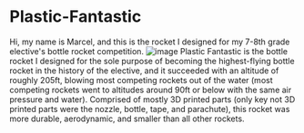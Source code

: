 # Plastic-Fantastic
Hi, my name is Marcel, and this is the rocket I designed for my 7-8th grade elective's bottle rocket competition. 
![image](https://github.com/Orange-Duster/Plastic-Fantastic/assets/126211319/0e294b85-95d5-4adb-bd24-63cf3f1ccac0) 
Plastic Fantastic is the bottle rocket I designed for the sole purpose of becoming the highest-flying bottle rocket in the history of the elective, and it succeeded with an altitude of roughly 205ft, blowing most competing rockets out of the water (most competing rockets went to altitudes around 90ft or below with the same air pressure and water). Comprised of mostly 3D printed parts (only key not 3D printed parts were the nozzle, bottle, tape, and parachute), this rocket was more durable, aerodynamic, and smaller than all other rockets.
